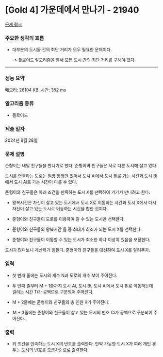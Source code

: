 # [Gold 4] 가운데에서 만나기 - 21940

[문제 링크](https://www.acmicpc.net/problem/21940) 

### 주요한 생각의 흐름

- 대부분의 도시들 간의 최단 거리가 모두 필요한 문제이다.

	-> 플로이드 알고리즘을 통해 모든 도시 간의 최단 거리를 구해야 겠다.

---

### 성능 요약

메모리: 28104 KB, 시간: 352 ms

### 알고리즘 종류

- 플로이드

### 제출 일자

2024년 9월 28일

### 문제 설명

준형이는 내일 친구들을 만나기로 했다. 준형이와 친구들은 서로 다른 도시에 살고 있다.

도시를 연결하는 도로는 일방 통행만 있어서 도시 Ai에서 도시 Bi로 가는 시간과 도시 Bi에서 도시 Ai로 가는 시간이 다를 수 있다.

준형이와 친구들은 아래 조건을 만족하는 도시 X를 선택하여 거기서 만나려고 한다.

- 왕복시간은 자신이 살고 있는 도시에서 도시 X로 이동하는 시간과 도시 X에서 다시 자신이 살고 있는 도시로 이동하는 시간을 합한 것이다.

- 준형이와 친구들이 도로를 이용하여 갈 수 있는 도시만 선택한다.

- 준형이와 친구들의 왕복시간 들 중 최대가 최소가 되는 도시 X를 선택한다.

- 준형이와 친구들이 이동할 수 있는 도시가 최소한 하나 이상이 있음을 보장한다.

도시가 많다보니 계산하기 힘들다. 준형이와 친구들을 대신하여 도시 X를 알려주자.

### 입력 

- 첫 번째 줄에는 도시의 개수 N과 도로의 개수 M이 주어진다.

- 두 번째 줄부터 M + 1줄까지 도시 Ai, 도시 Bi, 도시 Ai에서 도시 Bi로 이동하는데 걸리는 시간 Ti가 공백으로 구분되어 주어진다.

- M + 2줄에는 준형이와 친구들의 총 인원 K가 주어진다.

-  M + 3줄에는 준형이와 친구들이 살고 있는 도시의 번호 Ci가 공백으로 구분되어 주어진다..


### 출력 

- 위 조건을 만족하는 도시 X의 번호를 출력한다. 만약 가능한 도시 X가 여러 개인 경우는 도시의 번호를 오름차순으로 출력한다.
